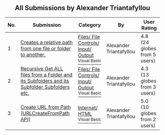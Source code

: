 ﻿<div align="center">

## All Submissions by Alexander Triantafyllou

</div>

No.  | Submission | Category | By   | User Rating
---- | ---------- | -------- | ---- | -----------
1 | [Creates a relative path from one file or folder to another\.<br />](https://github.com/Planet-Source-Code/alexander-triantafyllou-creates-a-relative-path-from-one-file-or-folder-to-another__1-50088) | [Files/ File Controls/ Input/ Output<br /><sup>Visual Basic</sup>](../ByCategory/files-file-controls-input-output__1-3.md) | Alexander Triantafyllou | 4.8 (24 globes from 5 users)
2 | [Recursive Get ALL files from a Folder and its Subfolders and its Subfolder Subfolders etc\.<br />](https://github.com/Planet-Source-Code/alexander-triantafyllou-recursive-get-all-files-from-a-folder-and-its-subfolders-and-its-s__1-44895) | [Files/ File Controls/ Input/ Output<br /><sup>Visual Basic</sup>](../ByCategory/files-file-controls-input-output__1-3.md) | Alexander Triantafyllou | 4.3 (13 globes from 3 users)
3 | [Create URL from Path \(URLCreateFromPath API\)<br />](https://github.com/Planet-Source-Code/alexander-triantafyllou-create-url-from-path-urlcreatefrompath-api__1-54856) | [Internet/ HTML<br /><sup>Visual Basic</sup>](../ByCategory/internet-html__1-34.md) | Alexander Triantafyllou | 5.0 (10 globes from 2 users)
